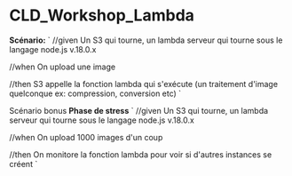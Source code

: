 # CLD_Workshop_Lambda

**Scénario:**
`
//given
Un S3 qui tourne, un lambda serveur qui tourne sous le langage node.js v.18.0.x

//when
On upload une image 

//then
S3 appelle la fonction lambda qui s'exécute (un traitement d'image quelconque ex: compression, conversion etc)
`

Scénario bonus
**Phase de stress**
`
//given
Un S3 qui tourne, un lambda serveur qui tourne sous le langage node.js v.18.0.x

//when
On upload 1000 images d'un coup 

//then
On monitore la fonction lambda pour voir si d'autres instances se créent
`

